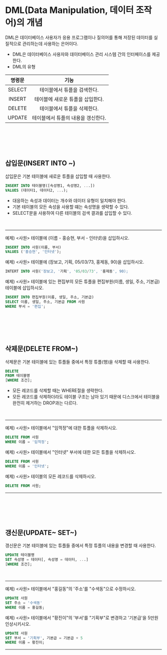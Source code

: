 # DML(Data Manipulation, 데이터 조작어)의 개념
DML은 데이터베이스 사용자가 응용 프로그램이나 질의어를 통해 저장된 데이터를 실질적으로 관리하는데 사용하는 은어이다.
- DML은 데이터베이스 사용자와 데이터베이스 관리 시스템 간의 인터페이스를 제공한다.
- DML의 유형

명령문|기능
:---:|:---:
SELECT|테이블에서 튜플을 검색한다.
INSERT|테이블에 새로운 튜플을 삽입한다.
DELETE|테이블에서 튜플을 삭제한다.
UPDATE|테이블에서 튜플의 내용을 갱신한다.

<br>
<br>
<br>
<br>

## 삽입문(INSERT INTO ~)
삽입문은 기본 테이블에 새로운 튜플을 삽입할 때 사용한다.

```sql
INSERT INTO 테이블명([속성명1, 속성명2, ...])
VALUES (데이터1, 데이터2, ...);
```

- 대응하는 속성과 데이터는 개수와 데이터 유형이 일치해야 한다.
- 기본 테이블의 모든 속성을 사용할 떄는 속성명을 생략할 수 있다.
- SELECT문을 사용하여 다른 테이블의 검색 결과를 삽입할 수 있다.

<br>

---
예제) <사원> 테이블에 (이름 - 홍승현, 부서 - 인터넷)을 삽입하시오.

```sql
INSERT INTO 사원(이름, 부서)
VALUES ('홍승현', '인터넷');
```

예제) <사원> 테이블에 (장보고, 기획, 05/03/73, 홍제동, 90)을 삽입하시오.

```sql
INTERT INTO 사원('장보고, '기획', '05/03/73', '홍제동', 90);
```

예제) <사원> 테이블에 있는 편집부의 모든 튜플을 편집부원(이름, 생일, 주소, 기본급) 테이블에 삽입하시오.

```sql
INSERT INTO 편집부원(이름, 생일, 주소, 기본급)
SELECT 이름, 생일, 주소, 기본급 FROM 사원
WHERE 부서 = '편집';
```

<br>
<br>
<br>
<br>

## 삭제문(DELETE FROM~)
삭제문은 기본 테이블에 있는 튜플들 중에서 특정 튜플(행)을 삭제할 때 사용한다.

```sql
DELETE
FROM 테이블명
[WHERE 조건];
```
- 모든 레코드를 삭제할 때는 WHERE절을 생략한다.
- 모든 레코드를 삭제하더라도 테이블 구조는 남아 있기 때문에 디스크에서 테이블을 완전히 제거하는 DROP과는 다르다.

<br>

---
예제) <사원> 테이블에서 "임꺽정"에 대한 튜플을 삭제하시오.

```sql
DELETE FROM 사원
WHERE 이름 = '임꺽정';
```

예제) <사원> 테이블에서 "인터넷" 부서에 대한 모든 튜플을 삭제하시오.

```sql
DELETE FROM 사원
WHERE 이름 = '인터넷';
```

예제) <사원> 테이블의 모든 레코드를 삭제하시오.

```sql
DELETE FROM 사원;
```
---

<br>
<br>
<br>
<br>

## 갱신문(UPDATE~ SET~)
갱신문은 기본 테이블에 있는 튜플들 중에서 특정 튜플의 내용을 변경할 때 사용한다.

```sql
UPDATE 테이블명
SET 속성명 = 데이터[, 속성명 = 데이터, ...]
[WHERE 조건];
```

<br>

---
예제) <사원> 테이블에서 "홍길동"의 '주소'를 "수색동"으로 수정하시오.

```sql
UPDATE 사원
SET 주소 = '수색동'
WHERE 이름 = 홍길동;
```

예제) <사원> 테이블에서 "황진이"의 '부서'를 "기획부"로 변경하고 '기본급'을 5만원 인상시키시오.

```sql
UPDATE 사원
SET 부서 = '기획부', 기본급 = 기본급 + 5
WHERE 이름 = 황진이;
```
---
